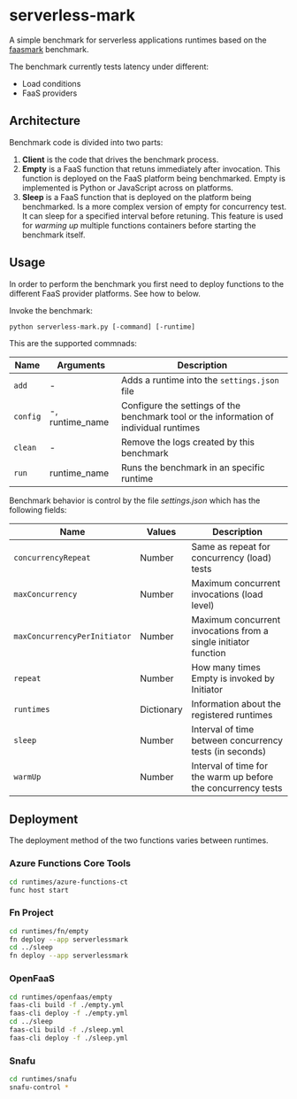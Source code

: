 # serverless-mark
A simple benchmark for serverless applications runtimes based on the [faasmark](https://github.com/gobinaris/faasmark) benchmark.

The benchmark currently tests latency under different:
* Load conditions
* FaaS providers

## Architecture

Benchmark code is divided into two parts:

1. **Client** is the code that drives the benchmark process.
2. **Empty** is a FaaS function that retuns immediately after invocation. This function is deployed on the FaaS platform being benchmarked. Empty is implemented is Python or JavaScript across on platforms. 
3. **Sleep** is a FaaS function that is deployed on the platform being benchmarked. Is a more complex version of empty for concurrency test. It can sleep for a specified interval before retuning. This feature is used for *warming up* multiple functions containers before starting the benchmark itself.

## Usage

In order to perform the benchmark you first need to deploy functions to the different FaaS provider platforms. See how to below.

Invoke the benchmark:

    python serverless-mark.py [-command] [-runtime]
    
This are the supported commnads: 

| Name | Arguments | Description |
| ---- | --------- | ----------- |
| `add`            | -                | Adds a runtime into the `settings.json` file |
| `config`         | -, runtime_name  | Configure the settings of the benchmark tool or the information of individual runtimes |
| `clean`          | -                | Remove the logs created by this benchmark |
| `run`            | runtime_name     | Runs the benchmark in an specific runtime |

Benchmark behavior is control by the file *settings.json* which has the following fields:

| Name | Values | Description |
| ---- | ------ | ----------- |
| `concurrencyRepeat`          | Number              | Same as repeat for concurrency (load) tests |
| `maxConcurrency`             | Number              | Maximum concurrent invocations (load level)                     |
| `maxConcurrencyPerInitiator` | Number              | Maximum concurrent invocations from a single initiator function |
| `repeat`                     | Number              | How many times Empty is invoked by Initiator |
| `runtimes`                   | Dictionary          | Information about the registered runtimes |
| `sleep`                      | Number              | Interval of time between concurrency tests (in seconds) |
| `warmUp`                     | Number              | Interval of time for the warm up before the concurrency tests |

## Deployment

The deployment method of the two functions varies between runtimes.

### Azure Functions Core Tools
```sh
cd runtimes/azure-functions-ct
func host start
```

### Fn Project

```sh
cd runtimes/fn/empty
fn deploy --app serverlessmark
cd ../sleep
fn deploy --app serverlessmark
```

### OpenFaaS

```sh
cd runtimes/openfaas/empty
faas-cli build -f ./empty.yml
faas-cli deploy -f ./empty.yml
cd ../sleep
faas-cli build -f ./sleep.yml
faas-cli deploy -f ./sleep.yml
```

### Snafu

```sh
cd runtimes/snafu
snafu-control *
```
